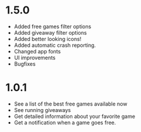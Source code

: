# 1.5.0

- Added free games filter options
- Added giveaway filter options
- Added better looking icons!
- Added automatic crash reporting.
- Changed app fonts
- UI improvements
- Bugfixes

# 1.0.1

- See a list of the best free games available now
- See running giveaways
- Get detailed information about your favorite game
- Get a notification when a game goes free.
